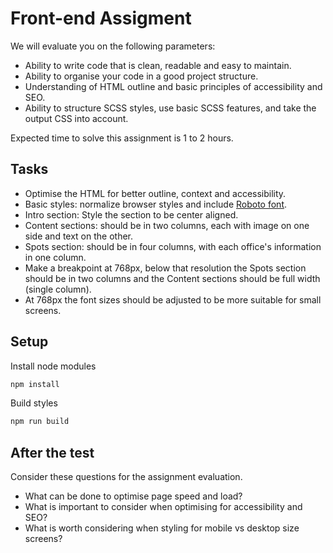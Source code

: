 # Front-end Assigment

We will evaluate you on the following parameters:

* Ability to write code that is clean, readable and easy to maintain.
* Ability to organise your code in a good project structure.
* Understanding of HTML outline and basic principles of accessibility and SEO.
* Ability to structure SCSS styles, use basic SCSS features, and take the output CSS into account.

Expected time to solve this assignment is 1 to 2 hours.

## Tasks
* Optimise the HTML for better outline, context and accessibility.
* Basic styles: normalize browser styles and include [Roboto font](https://fonts.google.com/specimen/Roboto).
* Intro section: Style the section to be center aligned.
* Content sections: should be in two columns, each with image on one side and text on the other.
* Spots section: should be in four columns, with each office's information in one column.
* Make a breakpoint at 768px, below that resolution the Spots section should be in two columns and the Content sections should be full width (single column).
* At 768px the font sizes should be adjusted to be more suitable for small screens.

## Setup

Install node modules
```zsh
npm install
```

Build styles
```zsh
npm run build
```

## After the test
Consider these questions for the assignment evaluation.

* What can be done to optimise page speed and load?
* What is important to consider when optimising for accessibility and SEO?
* What is worth considering when styling for mobile vs desktop size screens?
